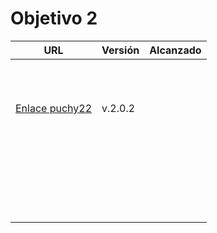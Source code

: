 # Objetivo 2

| URL                                        | Versión | Alcanzado |
|--------------------------------------------|---------|-----------|
| <!-- Enlace de sergioae19 --> | | |
| <!-- Enlace de danieeeld2 --> | | |
| <!-- Enlace de LuciaAnsino --> | | |
| <!-- Enlace de Enaraque --> | | |
| <!-- Enlace de giorgiogiovanni --> | | |
| <!-- Enlace de PabloBarTo --> | | |
| <!-- Enlace de danibarranqueroo --> | | |
| <!-- Enlace de Amadocm --> | | |
| <!-- Enlace de marinajcs --> | | |
| <!-- Enlace de GiancaGrizzly --> | | |
| <!-- Enlace de adelahera --> | | |
| [Enlace puchy22](https://github.com/shvtwp/DePendiente/pull/9) | v.2.0.2 ||
| <!-- Enlace de carlotiii30 --> | | |
| <!-- Enlace de sergioffdez --> | | |
| <!-- Enlace de DarckMonster --> | | |
| <!-- Enlace de DFolchA --> | | |
| <!-- Enlace de diagmatrix --> | | |
| <!-- Enlace de JaimeGM96 --> | | |
| <!-- Enlace de javigp2002 --> | | |
| <!-- Enlace de shvtwp --> | | |
| <!-- Enlace de MarioGuisado --> | | |
| <!-- Enlace de J P S --> | | |
| <!-- Enlace de Morad02 --> | | |
| <!-- Enlace de albertolj --> | | |
| <!-- Enlace de Christianlr --> | | |
| <!-- Enlace de pluque01 --> | | |
| <!-- Enlace de josemponce --> | | |
| <!-- Enlace de smallPingu --> | | |
| <!-- Enlace de chelunike --> | | |
| <!-- Enlace de M M M --> | | |
| <!-- Enlace de moshidev --> | | |
| <!-- Enlace de R L O E --> | | |
| <!-- Enlace de migueruiz --> | | |
| <!-- Enlace de Javito198 --> | | |
| <!-- Enlace de Alvarosanpal --> | | |
| <!-- Enlace de spmanolo --> | | |
| <!-- Enlace de carlosservi --> | | |
| <!-- Enlace de raultl12 --> | | |
| <!-- Enlace de manuelvico0102 --> | | |
| <!-- Enlace de johnwaves --> | | |
